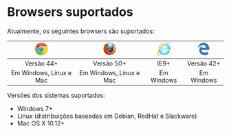 ﻿# Browsers suportados

Atualmente, os seguintes browsers são suportados:

| ![Chrome](../../../images/web-pki/chrome.gif) | ![Firefox](../../../images/web-pki/firefox.gif)  | ![IE](../../../images/web-pki/ie.gif) | ![Edge](../../../images/web-pki/edge.gif) |
|:---------------------------------------------:|:------------------------------------------------:|:-------------------------------------:|:-----------------------------------------:|
| Versão 44+                                    | Versão 50+                                       | IE9+                                  | Versão 42+                                |
| Em Windows, Linux e Mac                       | Em Windows, Linux e Mac                          | Em Windows                            | Em Windows                                |


Versões dos sistemas suportados:

* Windows 7+
* Linux (distribuições baseadas em Debian, RedHat e Slackware)
* Mac OS X 10.12+
